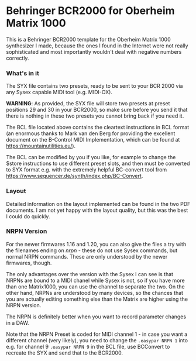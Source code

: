 
# Behringer BCR2000 for Oberheim Matrix 1000 #

This is a Behringer BCR2000 template for the Oberheim Matrix 1000 synthesizer I made, because the ones I found in the Internet were not really sophisticated and most importantly wouldn't deal with negative numbers correctly.

### What's in it ###

The SYX file contains two presets, ready to be sent to your BCR 2000 via any Sysex capable MIDI tool (e.g. MIDI-OX). 

**WARNING**: As provided, the SYX file will store two presets at preset positions 29 and 30 in your BCR2000, so make sure before you send it that there is nothing in these two presets you cannot bring back if you need it.

The BCL file located above contains the cleartext instructions in BCL format (an enormous thanks to Mark van den Berg for providing the excellent document on the B-Control MIDI Implementation, which can be found at https://mountainutilities.eu/). 

The BCL can be modified by you if you like, for example to change the $store instructions to use different preset slots, 
and then must be converted to SYX format e.g. with the extremely helpful BC-convert tool from https://www.sequencer.de/synth/index.php/BC-Convert.

### Layout ###

Detailed information on the layout implemented can be found in the two PDF documents. I am not yet happy with the layout quality, but this was the best I could do quickly.

### NRPN Version ###

For the newer firmwares 1.16 and 1.20, you can also give the files a try with the filenames ending on _nrpn_ - these do not use Sysex commands, but normal NRPN commands. These are only understood by the newer firmwares, though.

The only advantages over the version with the Sysex I can see is that NRPNs are bound to a MIDI chanel while Sysex is not, so if you have more than one Matrix1000, you can use the channel to separate the two. On the other hand, NRPNs are understood by many devices, so the chances that you are actually editing something else than the Matrix are higher using the NRPN version.

The NRPN is definitely better when you want to record parameter changes in a DAW.

Note that the NRPN Preset is coded for MIDI channel 1 - in case you want a different channel (very likely), you need to change the `.easypar NRPN 1` into e.g. for channel 9 `.easypar NRPN 9` in the BCL file, use BCConvert to recreate the SYX and send that to the BCR2000.


